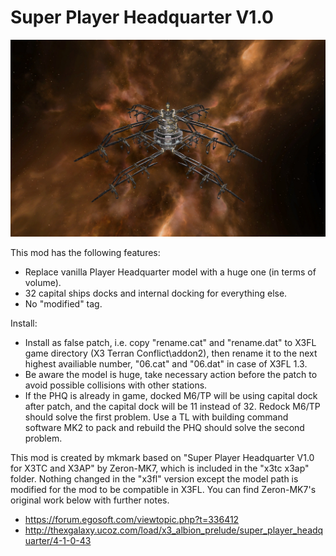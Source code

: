 # Super Player Headquarter V1.0

![preview](./X3-super-player-headquarter.jpg)

This mod has the following features:
- Replace vanilla Player Headquarter model with a huge one (in terms of volume).
- 32 capital ships docks and internal docking for everything else.
- No "modified" tag.

Install:
- Install as false patch, i.e. copy "rename.cat" and "rename.dat" to X3FL game directory (X3 Terran Conflict\addon2\), then rename it to the next highest availiable number, "06.cat" and "06.dat" in case of X3FL 1.3.
- Be aware the model is huge, take necessary action before the patch to avoid possible collisions with other stations.
- If the PHQ is already in game, docked M6/TP will be using capital dock after patch, and the capital dock will be 11 instead of 32. Redock M6/TP should solve the first problem. Use a TL with building command software MK2 to pack and rebuild the PHQ should solve the second problem.

This mod is created by mkmark based on "Super Player Headquarter V1.0 for X3TC and X3AP" by Zeron-MK7, which is included in the "x3tc x3ap" folder. Nothing changed in the "x3fl" version except the model path is modified for the mod to be compatible in X3FL.
You can find Zeron-MK7's original work below with further notes.
- https://forum.egosoft.com/viewtopic.php?t=336412
- http://thexgalaxy.ucoz.com/load/x3_albion_prelude/super_player_headquarter/4-1-0-43
